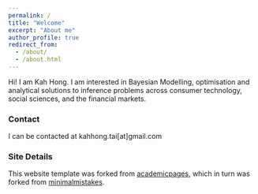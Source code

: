 ```yaml
---
permalink: /
title: "Welcome"
excerpt: "About me"
author_profile: true
redirect_from: 
  - /about/
  - /about.html
---
```


Hi! I am Kah Hong. I am interested in Bayesian Modelling, optimisation and analytical solutions to inference problems across consumer technology, social sciences, and the financial markets.

### Contact
I can be contacted at kahhong.tai[at]gmail.com

### Site Details
This website template was forked from [academicpages](https://academicpages.github.io/), which in turn was forked from [minimalmistakes](https://mmistakes.github.io/minimal-mistakes/).
